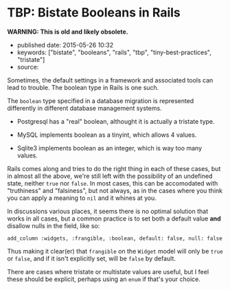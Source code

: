 TBP: Bistate Booleans in Rails
==============================

**WARNING: This is old and likely obsolete.**

-   published date: 2015-05-26 10:32
-   keywords: \[\"bistate\", \"booleans\", \"rails\", \"tbp\", \"tiny-best-practices\", \"tristate\"\]
-   source:

Sometimes, the default settings in a framework and associated tools can lead to trouble. The boolean type in Rails is one such.

The `boolean` type specified in a database migration is represented differently in different database management systems.

-   Postgresql has a \"real\" boolean, althought it is actually a tristate type.

-   MySQL implements boolean as a tinyint, which allows 4 values.

-   Sqlite3 implements boolean as an integer, which is way too many values.

Rails comes along and tries to do the right thing in each of these cases, but in almost all the above, we\'re still left with the possibility of an undefined state, neither `true` nor `false`. In most cases, this can be accomodated with \"truthiness\" and \"falsiness\", but not always, as in the cases where you think you can apply a meaning to `nil` and it whines at you.

In discussions various places, it seems there is no optimal solution that works in all cases, but a common practice is to set both a default value **and** disallow nulls in the field, like so:

``` {.ruby}
add_column :widgets, :frangible, :boolean, default: false, null: false
```

Thus making it clear(er) that `frangible` on the `Widget` model will only be `true` or `false`, and if it isn\'t explicitly set, will be `false` by default.

There are cases where tristate or multistate values are useful, but I feel these should be explicit, perhaps using an `enum` if that\'s your choice.
